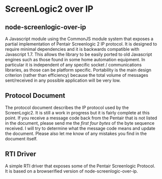 # ScreenLogic2 over IP


## node-screenlogic-over-ip
A Javascript module using the CommonJS module system that exposes a partial implementation of Pentair Screenlogic 2 IP protocol. It is designed to require minimal dependencies and it is backwards compatible with Javascript 1.7. This allows the library to be easily ported to old Javascript engines such as those found in some home automation equipment. In particular it is independent of any specific socket / communications libraries, as those can be platform specific.  Portability is the main design criterion (rather than efficiency) because the total volume of messages sent/received in any possible application will be very low.


## Protocol Document
The protocol document describes the IP protocol used by the ScreenLogic2. It is still a work in progress but it is fairly complete
at this point. If you receive a message code back from the Pentair that is not listed in the document, please send me the *first four bytes* 
of the byte sequence received. I will try to determine what the message code means and update the document. Please also let me know 
of any mistakes you find in the document itself.


## RTI Driver
A simple RTI driver that exposes some of the Pentair Screenlogic Protocol. It is based on a browserified version of node-screenlogic-over-ip.